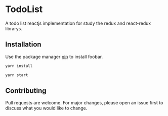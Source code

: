 # TodoList

A todo list reactjs implementation for study the redux and react-redux librarys.

## Installation

Use the package manager [pip](https://pip.pypa.io/en/stable/) to install foobar.

```bash
yarn install

yarn start
```

## Contributing
Pull requests are welcome. For major changes, please open an issue first to discuss what you would like to change.